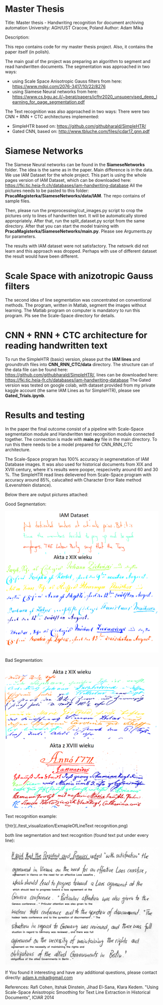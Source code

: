 # Master Thesis 
Title: Master thesis - Handwriting recognition for document archiving automation
University: AGH/UST Cracow, Poland
Author: Adam Mika

Description:

This repo contains code for my master thesis project. Also, it contains the paper itself (in polish).

The main goal of the project was preparing an algorithm to segment and read handwritten documents. 
The segmentation was approached in two ways:
 * using Scale Space Anisotropic Gauss filters from here: https://www.mdpi.com/2076-3417/10/22/8276
 * using Siamese Neural networks from here: https://www.cs.bgu.ac.il/~berat/papers/icfhr2020_unsupervised_deep_learning_for_page_segmentation.pdf

The Text recognition was also approached in two ways:
There were two CNN + RNN + CTC architectures implemented:
* SimpleHTR based on: https://github.com/githubharald/SimpleHTR/
* Gated CNN, based on: http://www.tbluche.com/files/icdar17_gnn.pdf

# Siamese Networks

The Siamese Neural networks can be found in the **SiameseNetworks** folder. The idea is the same as in the paper. Main difference is in the data. We use IAM Dataset for the whole project. This part is using the whole pages version of IAM Dataset, which can be downloaded here: https://fki.tic.heia-fr.ch/databases/iam-handwriting-database
All the pictures needs to be pasted to this folder: **PracaMagisterka/SiameseNetworks/data/IAM**. The repo contains of sample files.

Then, please run the preprocessing/cut_images.py script to crop the pictures only to lines of handwritten text. It will be automatically stored appropriately. After that, run the split_dataset.py script from the same directory. After that you can start the model training with **PracaMagisterka/SiameseNetworks/main.py**. Please see Arguments.py for parameters.

The results with IAM dataset were not satisfactory. The netowrk did not learn and this approach was dropped. Perhaps with use of different dataset the result would have been different.

# Scale Space with anizotropic Gauss filters

The second idea of line segmentation was concentrated on conventional methods. The program, written in Matlab, segment the images without learning. The Matlab program on computer is mandatory to run this program. Pls see the Scale-Space directory for details.

# CNN + RNN + CTC architecture for reading handwritten text


To run the SimpleHTR (basic) version, please put the **IAM lines** and groundtruth files into **CNN_RNN_CTC/data** directory. The structure can of the data file can be found here: https://github.com/githubharald/SimpleHTR/, lines can be downloaded here: https://fki.tic.heia-fr.ch/databases/iam-handwriting-database
The Gated version was tested on google colab, with dataset provided from my private kaggle account (the same IAM Lines as for SimpleHTR), please see **Gated_Trials.ipynb**.

# Results and testing

In the paper the final outcome consist of a pipeline with Scale-Space segmentation module and Handwritten text recognition module connected together.
The connection is made with **main.py** file in the main directory. To run this there needs to be a model prepared for CNN_RNN_CTC architecture. 

The Scale-Space program has 100% accuracy in segmenetation of IAM Database images. It was also used for historical documents from XIX and XVIII century, where it's results were pooper, respecivelty around 60 and 30 %. 
The SimpleHTR read lines delievered from Scale-Space program with accuracy around 85%, calucalted with Character Error Rate method (Levenshtein distance).

Below there are output pictures attached:

Good Segmentation:

![htr](./test_visualization/ScaleSpaceGoodSegmentation.png)

Bad Segmentation:

![htr](./test_visualization/ScaleSpaceBadSegmentation.png)

Text recognition example:

![htr](./test_visualization/ExmapleOfLineText recognition.png)

both line segmentation and text recognition (found text put under every line):

![htr](./test_visualization/outputFullProgram.png)

If You found it interesting and have any additional questions, please contact directly: adam.k.mika@gmail.com

















References:
Rafi Cohen, Itshak Dinstein, Jihad El-Sana, Klara Kedem. "Using Scale-Space Anisotropic Smoothing for Text Line Extraction in Historical Documents", ICIAR 2014
